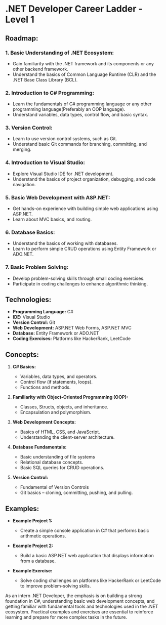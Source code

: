 # .NET Developer Career Ladder - Level 1

## Roadmap:

### 1. Basic Understanding of .NET Ecosystem:
   - Gain familiarity with the .NET framework and its components or any other backend framework.
   - Understand the basics of Common Language Runtime (CLR) and the .NET Base Class Library (BCL).

### 2. Introduction to C# Programming:
   - Learn the fundamentals of C# programming language or any other programming language(Preferably an OOP language).
   - Understand variables, data types, control flow, and basic syntax.

### 3. Version Control:
   - Learn to use version control systems, such as Git.
   - Understand basic Git commands for branching, committing, and merging.

### 4. Introduction to Visual Studio:
   - Explore Visual Studio IDE for .NET development.
   - Understand the basics of project organization, debugging, and code navigation.

### 5. Basic Web Development with ASP.NET:
   - Get hands-on experience with building simple web applications using ASP.NET.
   - Learn about MVC basics, and routing.

### 6. Database Basics:
   - Understand the basics of working with databases.
   - Learn to perform simple CRUD operations using Entity Framework or ADO.NET.

### 7. Basic Problem Solving:
   - Develop problem-solving skills through small coding exercises.
   - Participate in coding challenges to enhance algorithmic thinking.

## Technologies:

- **Programming Language:** C#
- **IDE:** Visual Studio
- **Version Control:** Git
- **Web Development:** ASP.NET Web Forms, ASP.NET MVC
- **Database:** Entity Framework or ADO.NET
- **Coding Exercises:** Platforms like HackerRank, LeetCode

## Concepts:

1. **C# Basics:**
   - Variables, data types, and operators.
   - Control flow (if statements, loops).
   - Functions and methods.

2. **Familiarity with Object-Oriented Programming (OOP):** 
   - Classes, Structs, objects, and inheritance.
   - Encapsulation and polymorphism.

3. **Web Development Concepts:**
   - Basics of HTML, CSS, and JavaScript.
   - Understanding the client-server architecture.

4. **Database Fundamentals:**
   - Basic understanding of file systems
   - Relational database concepts.
   - Basic SQL queries for CRUD operations.

5. **Version Control:**
   - Fundamental of Version Controls
   - Git basics – cloning, committing, pushing, and pulling.

## Examples:

- **Example Project 1:**
   - Create a simple console application in C# that performs basic arithmetic operations.

- **Example Project 2:**
   - Build a basic ASP.NET web application that displays information from a database.

- **Example Exercise:**
   - Solve coding challenges on platforms like HackerRank or LeetCode to improve problem-solving skills.

As an intern .NET Developer, the emphasis is on building a strong foundation in C#, understanding basic web development concepts, and getting familiar with fundamental tools and technologies used in the .NET ecosystem. Practical examples and exercises are essential to reinforce learning and prepare for more complex tasks in the future.
